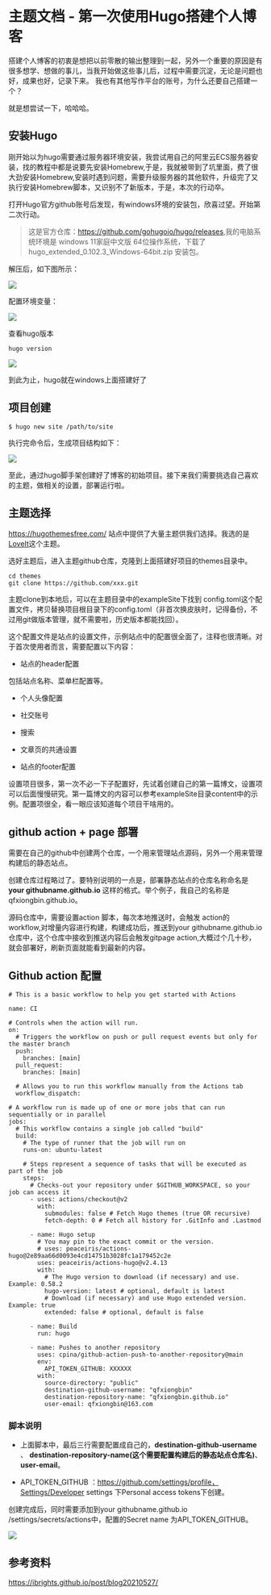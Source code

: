 # 主题文档 - 第一次使用Hugo搭建个人博客


<!-- {{< version 0.2.0 >}} -->

搭建个人博客的初衷是想把以前零散的输出整理到一起，另外一个重要的原因是有很多想学、想做的事儿，当我开始做这些事儿后，过程中需要沉淀，无论是问题也好，成果也好，记录下来。
我也有其他写作平台的账号，为什么还要自己搭建一个？

就是想尝试一下，哈哈哈。

<!--more-->

## 安装Hugo

刚开始以为hugo需要通过服务器环境安装，我尝试用自己的阿里云ECS服务器安装，找的教程中都是说要先安装Homebrew,于是，我就被带到了坑里面，费了很大劲安装Homebrew,安装时遇到问题，需要升级服务器的其他软件，升级完了又执行安装Homebrew脚本，又识别不了新版本，于是，本次的行动卒。

打开Hugo官方github账号后发现，有windows环境的安装包，欣喜过望。开始第二次行动。

> 这是官方仓库：<https://github.com/gohugoio/hugo/releases>,我的电脑系统环境是 windows 11家庭中文版 64位操作系统，下载了hugo_extended_0.102.3_Windows-64bit.zip 安装包。

解压后，如下图所示：

![](/images/hugo001.png)

配置环境变量：

![](/images/hugo002.png)

查看hugo版本

```
hugo version

```
![](/images/hugo003.png)

到此为止，hugo就在windows上面搭建好了

## 项目创建

```
$ hugo new site /path/to/site

```

执行完命令后，生成项目结构如下：

![](/images/hugo004.png)

至此，通过hugo脚手架创建好了博客的初始项目。接下来我们需要挑选自己喜欢的主题，做相关的设置，部署运行啦。

## 主题选择

<https://hugothemesfree.com/> 站点中提供了大量主题供我们选择。我选的是[LoveIt](https://github.com/dillonzq/LoveIt.git)这个主题。

选好主题后，进入主题github仓库，克隆到上面搭建好项目的themes目录中。

```
cd themes
git clone https://github.com/xxx.git

```

主题clone到本地后，可以在主题目录中的exampleSite下找到 config.toml这个配置文件，拷贝替换项目根目录下的config.toml（非首次换皮肤时，记得备份，不过用git做版本管理，就不需要啦，历史版本都能找回）。

这个配置文件是站点的设置文件，示例站点中的配置很全面了，注释也很清晰。对于首次使用者而言，需要配置以下内容：

* 站点的header配置

包括站点名称、菜单栏配置等。

* 个人头像配置

* 社交账号

* 搜索

* 文章页的共通设置

* 站点的footer配置

设置项目很多，第一次不必一下子配置好，先试着创建自己的第一篇博文，设置项可以后面慢慢研究。第一篇博文的内容可以参考exampleSite目录content中的示例。配置项很全，看一眼应该知道每个项目干啥用的。
## github action + page 部署

需要在自己的github中创建两个仓库，一个用来管理站点源码，另外一个用来管理构建后的静态站点。

创建仓库过程略过了。要特别说明的一点是，部署静态站点的仓库名称命名是**your githubname.github.io** 这样的格式。举个例子，我自己的名称是qfxiongbin.github.io。


源码仓库中，需要设置action 脚本，每次本地推送时，会触发 action的 workflow,对增量内容进行构建，构建成功后，推送到your githubname.github.io仓库中，这个仓库中接收到推送内容后会触发gitpage action,大概过个几十秒，就会部署好，刷新页面就能看到最新的内容。

## Github action 配置

```
# This is a basic workflow to help you get started with Actions

name: CI

# Controls when the action will run.
on:
  # Triggers the workflow on push or pull request events but only for the master branch
  push:
    branches: [main]
  pull_request:
    branches: [main]

  # Allows you to run this workflow manually from the Actions tab
  workflow_dispatch:

# A workflow run is made up of one or more jobs that can run sequentially or in parallel
jobs:
  # This workflow contains a single job called "build"
  build:
    # The type of runner that the job will run on
    runs-on: ubuntu-latest

    # Steps represent a sequence of tasks that will be executed as part of the job
    steps:
      # Checks-out your repository under $GITHUB_WORKSPACE, so your job can access it
      - uses: actions/checkout@v2
        with:
          submodules: false # Fetch Hugo themes (true OR recursive)
          fetch-depth: 0 # Fetch all history for .GitInfo and .Lastmod

      - name: Hugo setup
        # You may pin to the exact commit or the version.
        # uses: peaceiris/actions-hugo@2e89aa66d0093e4cd14751b3028fc1a179452c2e
        uses: peaceiris/actions-hugo@v2.4.13
        with:
          # The Hugo version to download (if necessary) and use. Example: 0.58.2
          hugo-version: latest # optional, default is latest
          # Download (if necessary) and use Hugo extended version. Example: true
          extended: false # optional, default is false

      - name: Build
        run: hugo

      - name: Pushes to another repository
        uses: cpina/github-action-push-to-another-repository@main
        env:
          API_TOKEN_GITHUB: XXXXXX
        with:
          source-directory: "public"
          destination-github-username: "qfxiongbin"
          destination-repository-name: "qfxiongbin.github.io"
          user-email: qfxiongbin@163.com

```

### 脚本说明

  * 上面脚本中，最后三行需要配置成自己的，**destination-github-username** 、 **destination-repository-name(这个需要配置构建后的静态站点仓库名)**、**user-email**。

  * API_TOKEN_GITHUB ：https://github.com/settings/profile，Settings/Developer settings 下Personal access tokens下创建。

  创建完成后，同时需要添加到your githubname.github.io /settings/secrets/actions中，配置的Secret name 为API_TOKEN_GITHUB。

![](/images/hugo005.png)


## 参考资料
https://ibrights.github.io/post/blog20210527/

